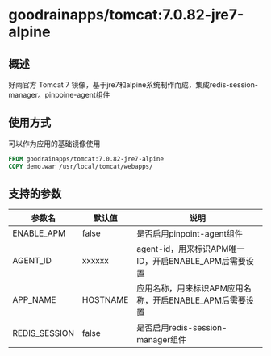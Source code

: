 # goodrainapps/tomcat:7.0.82-jre7-alpine

## 概述
好雨官方 Tomcat 7 镜像，基于jre7和alpine系统制作而成，集成redis-session-manager。pinpoine-agent组件

## 使用方式
可以作为应用的基础镜像使用

```dockerfile
FROM goodrainapps/tomcat:7.0.82-jre7-alpine
COPY demo.war /usr/local/tomcat/webapps/
```

## 支持的参数

| 参数名 | 默认值 | 说明 |
|----------|----------|-------|
|ENABLE_APM | false |是否启用pinpoint-agent组件|
|AGENT_ID|xxxxxx|agent-id，用来标识APM唯一ID，开启ENABLE_APM后需要设置|
|APP_NAME|HOSTNAME|应用名称，用来标识APM应用名称，开启ENABLE_APM后需要设置|
|REDIS_SESSION|false |是否启用redis-session-manager组件|
